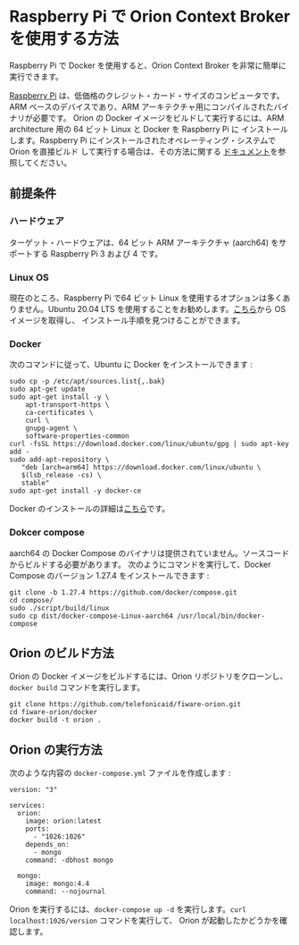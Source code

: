 # Raspberry Pi で Orion Context Broker を使用する方法

Raspberry Pi で Docker を使用すると、Orion Context Broker を非常に簡単に実行できます。

[Raspberry Pi](https://www.raspberrypi.org/) は、低価格のクレジット・カード・サイズのコンピュータです。
ARM ベースのデバイスであり、ARM アーキテクチャ用にコンパイルされたバイナリが必要です。 Orion の Docker
イメージをビルドして実行するには、ARM architecture 用の 64 ビット Linux と Docker を Raspberry Pi に
インストールします。Raspberry Pi にインストールされたオペレーティング・システムで Orion を直接ビルド
して実行する場合は、その方法に関する
[ドキュメント](../doc/manuals.jp/admin/build_source.md#ubuntu-1804-lts)を参照してください。

## 前提条件

### ハードウェア

ターゲット・ハードウェアは、64 ビット ARM アーキテクチャ (aarch64) をサポートする Raspberry Pi 3 および 4 です。

### Linux OS

現在のところ、Raspberry Pi で64 ビット Linux を使用するオプションは多くありません。Ubuntu 20.04 LTS
を使用することをお勧めします。[こちら](https://ubuntu.com/download/raspberry-pi)から OS イメージを取得し、
インストール手順を見つけることができます。

### Docker

次のコマンドに従って、Ubuntu に Docker をインストールできます :

```
sudo cp -p /etc/apt/sources.list{,.bak}
sudo apt-get update
sudo apt-get install -y \
    apt-transport-https \
    ca-certificates \
    curl \
    gnupg-agent \
    software-properties-common
curl -fsSL https://download.docker.com/linux/ubuntu/gpg | sudo apt-key add -
sudo add-apt-repository \
   "deb [arch=arm64] https://download.docker.com/linux/ubuntu \
   $(lsb_release -cs) \
   stable"
sudo apt-get install -y docker-ce
```

Docker のインストールの詳細は[こちら](https://docs.docker.com/install/linux/docker-ce/ubuntu/)です。

### Dokcer compose

aarch64 の Docker Compose のバイナリは提供されていません。ソースコードからビルドする必要があります。
次のようにコマンドを実行して、Docker Compose のバージョン 1.27.4 をインストールできます :

```
git clone -b 1.27.4 https://github.com/docker/compose.git
cd compose/
sudo ./script/build/linux
sudo cp dist/docker-compose-Linux-aarch64 /usr/local/bin/docker-compose
```

## Orion のビルド方法

Orion の Docker イメージをビルドするには、Orion リポジトリをクローンし、`docker build` コマンドを実行します。

```
git clone https://github.com/telefonicaid/fiware-orion.git
cd fiware-orion/docker
docker build -t orion .
```

## Orion の実行方法

次のような内容の `docker-compose.yml` ファイルを作成します :

```
version: "3"

services:
  orion:
    image: orion:latest
    ports:
      - "1026:1026"
    depends_on:
      - mongo
    command: -dbhost mongo

  mongo:
    image: mongo:4.4
    command: --nojournal
```

Orion を実行するには、`docker-compose up -d` を実行します。`curl localhost:1026/version` コマンドを実行して、
Orion が起動したかどうかを確認します。
